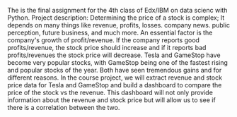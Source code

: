The is the final assignment for the 4th class of Edx/IBM on data scienc with Python.
Project description:
Determining the price of a stock is complex; It depends on many things like revenue, profits, losses. company news. public perception, future business, and much more. An essential factor is the company's growth of profit/revenue. If the company reports good profits/revenue, the stock price should increase and if it reports bad profits/revenues the stock price will decrease.
Tesla and GameStop have become very popular stocks, with GameStop being one of the fastest rising and popular stocks of the year. Both have seen tremendous gains and for different reasons. In the course project, we will extract revenue and stock price data for Tesla and GameStop and build a dashboard to compare the price of the stock vs the revenue. This dashboard will not only provide information about the revenue and stock price but will allow us to see if there is a correlation between the two.
